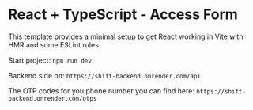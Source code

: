 # React + TypeScript - Access Form

This template provides a minimal setup to get React working in Vite with HMR and some ESLint rules.

Start project: `npm run dev`

Backend side on: `https://shift-backend.onrender.com/api`

The OTP codes for you phone number you can find here: `https://shift-backend.onrender.com/otps`
